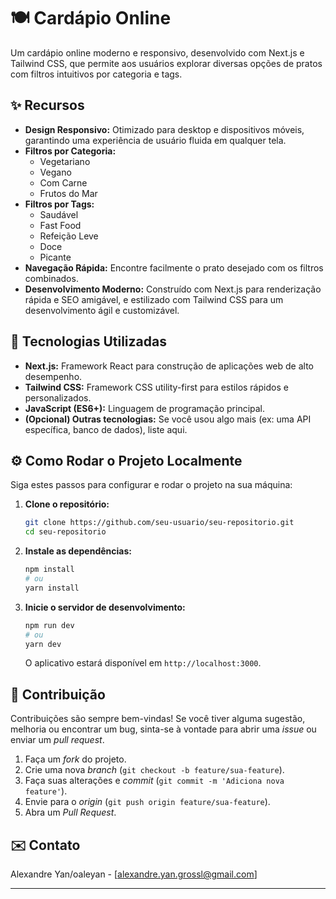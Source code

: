 # 🍽️ Cardápio Online

Um cardápio online moderno e responsivo, desenvolvido com Next.js e Tailwind CSS, que permite aos usuários explorar diversas opções de pratos com filtros intuitivos por categoria e tags.

## ✨ Recursos

  * **Design Responsivo:** Otimizado para desktop e dispositivos móveis, garantindo uma experiência de usuário fluida em qualquer tela.
  * **Filtros por Categoria:**
      * Vegetariano
      * Vegano
      * Com Carne
      * Frutos do Mar
  * **Filtros por Tags:**
      * Saudável
      * Fast Food
      * Refeição Leve
      * Doce
      * Picante
  * **Navegação Rápida:** Encontre facilmente o prato desejado com os filtros combinados.
  * **Desenvolvimento Moderno:** Construído com Next.js para renderização rápida e SEO amigável, e estilizado com Tailwind CSS para um desenvolvimento ágil e customizável.

## 🚀 Tecnologias Utilizadas

  * **Next.js:** Framework React para construção de aplicações web de alto desempenho.
  * **Tailwind CSS:** Framework CSS utility-first para estilos rápidos e personalizados.
  * **JavaScript (ES6+):** Linguagem de programação principal.
  * **(Opcional) Outras tecnologias:** Se você usou algo mais (ex: uma API específica, banco de dados), liste aqui.

## ⚙️ Como Rodar o Projeto Localmente

Siga estes passos para configurar e rodar o projeto na sua máquina:

1.  **Clone o repositório:**

    ```bash
    git clone https://github.com/seu-usuario/seu-repositorio.git
    cd seu-repositorio
    ```

2.  **Instale as dependências:**

    ```bash
    npm install
    # ou
    yarn install
    ```

3.  **Inicie o servidor de desenvolvimento:**

    ```bash
    npm run dev
    # ou
    yarn dev
    ```

    O aplicativo estará disponível em `http://localhost:3000`.

## 🤝 Contribuição

Contribuições são sempre bem-vindas\! Se você tiver alguma sugestão, melhoria ou encontrar um bug, sinta-se à vontade para abrir uma *issue* ou enviar um *pull request*.

1.  Faça um *fork* do projeto.
2.  Crie uma nova *branch* (`git checkout -b feature/sua-feature`).
3.  Faça suas alterações e *commit* (`git commit -m 'Adiciona nova feature'`).
4.  Envie para o *origin* (`git push origin feature/sua-feature`).
5.  Abra um *Pull Request*.


## ✉️ Contato

Alexandre Yan/oaleyan - [alexandre.yan.grossl@gmail.com]

-----